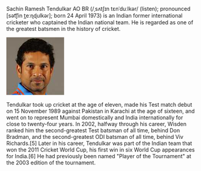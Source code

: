 Sachin Ramesh Tendulkar AO BR (/ˌsʌtʃɪn tɛnˈduːlkər/ (listen); pronounced [sət͡ʃin t̪eːɳɖulkəɾ]; born 24 April 1973) is an Indian former international cricketer who captained the Indian national team. He is regarded as one of the greatest batsmen in the history of cricket.


![Sachin](sachin.jpg)


Tendulkar took up cricket at the age of eleven, made his Test match debut on 15 November 1989 against Pakistan in Karachi at the age of sixteen, and went on to represent Mumbai domestically and India internationally for close to twenty-four years. In 2002, halfway through his career, Wisden ranked him the second-greatest Test batsman of all time, behind Don Bradman, and the second-greatest ODI batsman of all time, behind Viv Richards.[5] Later in his career, Tendulkar was part of the Indian team that won the 2011 Cricket World Cup, his first win in six World Cup appearances for India.[6] He had previously been named "Player of the Tournament" at the 2003 edition of the tournament. 
